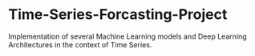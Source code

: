 # Time-Series-Forcasting-Project
Implementation of several Machine Learning models and Deep Learning Architectures in the context of Time Series.
